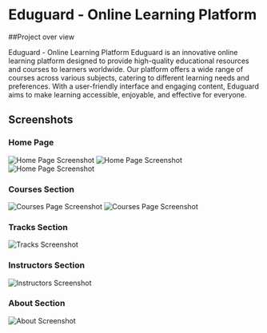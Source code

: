 
# Eduguard - Online Learning Platform

##Project over view

Eduguard - Online Learning Platform
Eduguard is an innovative online learning platform designed to provide high-quality educational resources and courses to learners worldwide. Our platform offers a wide range of courses across various subjects, catering to different learning needs and preferences. With a user-friendly interface and engaging content, Eduguard aims to make learning accessible, enjoyable, and effective for everyone.

## Screenshots

### Home Page
![Home Page Screenshot](https://github.com/user-attachments/assets/05ebeddf-8111-4516-a9b8-4a4ab78f40be)
![Home Page Screenshot](https://github.com/user-attachments/assets/c387ccf4-f2ed-46a9-be46-e93fce3d7d5b)
![Home Page Screenshot](https://github.com/user-attachments/assets/feacb852-36cc-40e0-98fa-ce41c4f5591b)

### Courses Section
![Courses Page Screenshot](https://github.com/user-attachments/assets/60e845e2-be7a-4059-a7d2-b2329399d4d1)
![Courses Page Screenshot](https://github.com/user-attachments/assets/848000ab-09cd-4575-87ba-b8bee32a6fd5)

### Tracks Section
![Tracks Screenshot](https://github.com/user-attachments/assets/45d2e274-db72-40eb-a1c2-55751ea64b51)

### Instructors Section
![Instructors Screenshot](https://github.com/user-attachments/assets/070cec8c-5f6a-4047-a9a6-9e16f2e91c26)

### About Section
![About Screenshot](https://github.com/user-attachments/assets/c1f6d14f-8f4c-4b01-8222-33c66ff8f40f)
